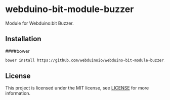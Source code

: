 # webduino-bit-module-buzzer

Module for Webduino:bit Buzzer.

## Installation
####bower
```sh
bower install https://github.com/webduinoio/webduino-bit-module-buzzer.git
```

## License

This project is licensed under the MIT license, see [LICENSE](LICENSE) for more information.

